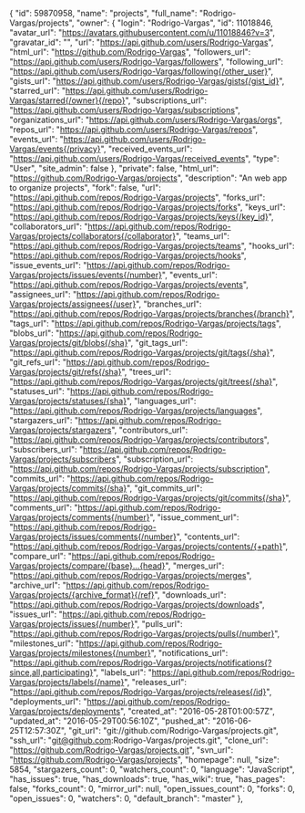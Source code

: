   {
    "id": 59870958,
    "name": "projects",
    "full_name": "Rodrigo-Vargas/projects",
    "owner": {
      "login": "Rodrigo-Vargas",
      "id": 11018846,
      "avatar_url": "https://avatars.githubusercontent.com/u/11018846?v=3",
      "gravatar_id": "",
      "url": "https://api.github.com/users/Rodrigo-Vargas",
      "html_url": "https://github.com/Rodrigo-Vargas",
      "followers_url": "https://api.github.com/users/Rodrigo-Vargas/followers",
      "following_url": "https://api.github.com/users/Rodrigo-Vargas/following{/other_user}",
      "gists_url": "https://api.github.com/users/Rodrigo-Vargas/gists{/gist_id}",
      "starred_url": "https://api.github.com/users/Rodrigo-Vargas/starred{/owner}{/repo}",
      "subscriptions_url": "https://api.github.com/users/Rodrigo-Vargas/subscriptions",
      "organizations_url": "https://api.github.com/users/Rodrigo-Vargas/orgs",
      "repos_url": "https://api.github.com/users/Rodrigo-Vargas/repos",
      "events_url": "https://api.github.com/users/Rodrigo-Vargas/events{/privacy}",
      "received_events_url": "https://api.github.com/users/Rodrigo-Vargas/received_events",
      "type": "User",
      "site_admin": false
    },
    "private": false,
    "html_url": "https://github.com/Rodrigo-Vargas/projects",
    "description": "An web app to organize projects",
    "fork": false,
    "url": "https://api.github.com/repos/Rodrigo-Vargas/projects",
    "forks_url": "https://api.github.com/repos/Rodrigo-Vargas/projects/forks",
    "keys_url": "https://api.github.com/repos/Rodrigo-Vargas/projects/keys{/key_id}",
    "collaborators_url": "https://api.github.com/repos/Rodrigo-Vargas/projects/collaborators{/collaborator}",
    "teams_url": "https://api.github.com/repos/Rodrigo-Vargas/projects/teams",
    "hooks_url": "https://api.github.com/repos/Rodrigo-Vargas/projects/hooks",
    "issue_events_url": "https://api.github.com/repos/Rodrigo-Vargas/projects/issues/events{/number}",
    "events_url": "https://api.github.com/repos/Rodrigo-Vargas/projects/events",
    "assignees_url": "https://api.github.com/repos/Rodrigo-Vargas/projects/assignees{/user}",
    "branches_url": "https://api.github.com/repos/Rodrigo-Vargas/projects/branches{/branch}",
    "tags_url": "https://api.github.com/repos/Rodrigo-Vargas/projects/tags",
    "blobs_url": "https://api.github.com/repos/Rodrigo-Vargas/projects/git/blobs{/sha}",
    "git_tags_url": "https://api.github.com/repos/Rodrigo-Vargas/projects/git/tags{/sha}",
    "git_refs_url": "https://api.github.com/repos/Rodrigo-Vargas/projects/git/refs{/sha}",
    "trees_url": "https://api.github.com/repos/Rodrigo-Vargas/projects/git/trees{/sha}",
    "statuses_url": "https://api.github.com/repos/Rodrigo-Vargas/projects/statuses/{sha}",
    "languages_url": "https://api.github.com/repos/Rodrigo-Vargas/projects/languages",
    "stargazers_url": "https://api.github.com/repos/Rodrigo-Vargas/projects/stargazers",
    "contributors_url": "https://api.github.com/repos/Rodrigo-Vargas/projects/contributors",
    "subscribers_url": "https://api.github.com/repos/Rodrigo-Vargas/projects/subscribers",
    "subscription_url": "https://api.github.com/repos/Rodrigo-Vargas/projects/subscription",
    "commits_url": "https://api.github.com/repos/Rodrigo-Vargas/projects/commits{/sha}",
    "git_commits_url": "https://api.github.com/repos/Rodrigo-Vargas/projects/git/commits{/sha}",
    "comments_url": "https://api.github.com/repos/Rodrigo-Vargas/projects/comments{/number}",
    "issue_comment_url": "https://api.github.com/repos/Rodrigo-Vargas/projects/issues/comments{/number}",
    "contents_url": "https://api.github.com/repos/Rodrigo-Vargas/projects/contents/{+path}",
    "compare_url": "https://api.github.com/repos/Rodrigo-Vargas/projects/compare/{base}...{head}",
    "merges_url": "https://api.github.com/repos/Rodrigo-Vargas/projects/merges",
    "archive_url": "https://api.github.com/repos/Rodrigo-Vargas/projects/{archive_format}{/ref}",
    "downloads_url": "https://api.github.com/repos/Rodrigo-Vargas/projects/downloads",
    "issues_url": "https://api.github.com/repos/Rodrigo-Vargas/projects/issues{/number}",
    "pulls_url": "https://api.github.com/repos/Rodrigo-Vargas/projects/pulls{/number}",
    "milestones_url": "https://api.github.com/repos/Rodrigo-Vargas/projects/milestones{/number}",
    "notifications_url": "https://api.github.com/repos/Rodrigo-Vargas/projects/notifications{?since,all,participating}",
    "labels_url": "https://api.github.com/repos/Rodrigo-Vargas/projects/labels{/name}",
    "releases_url": "https://api.github.com/repos/Rodrigo-Vargas/projects/releases{/id}",
    "deployments_url": "https://api.github.com/repos/Rodrigo-Vargas/projects/deployments",
    "created_at": "2016-05-28T01:00:57Z",
    "updated_at": "2016-05-29T00:56:10Z",
    "pushed_at": "2016-06-25T12:57:30Z",
    "git_url": "git://github.com/Rodrigo-Vargas/projects.git",
    "ssh_url": "git@github.com:Rodrigo-Vargas/projects.git",
    "clone_url": "https://github.com/Rodrigo-Vargas/projects.git",
    "svn_url": "https://github.com/Rodrigo-Vargas/projects",
    "homepage": null,
    "size": 5854,
    "stargazers_count": 0,
    "watchers_count": 0,
    "language": "JavaScript",
    "has_issues": true,
    "has_downloads": true,
    "has_wiki": true,
    "has_pages": false,
    "forks_count": 0,
    "mirror_url": null,
    "open_issues_count": 0,
    "forks": 0,
    "open_issues": 0,
    "watchers": 0,
    "default_branch": "master"
  },